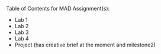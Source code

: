 Table of Contents for MAD Assignment(s):

* Lab 1
* Lab 2
* Lab 3
* Lab 4
* Project (has creative brief at the moment and milestone2)
